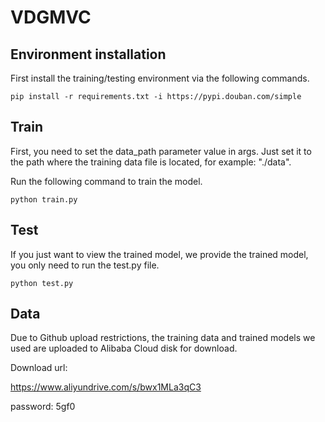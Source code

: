 # VDGMVC
## Environment installation
First install the training/testing environment via the following commands.

``
pip install -r requirements.txt -i https://pypi.douban.com/simple
``
## Train
First, you need to set the data_path parameter value in args. Just set it to the path where the training data file is located, for example: "./data".

Run the following command to train the model.

``
python train.py
``
## Test
If you just want to view the trained model, we provide the trained model, you only need to run the test.py file.

``
python test.py
``

## Data
Due to Github upload restrictions, the training data and trained models we used are uploaded to Alibaba Cloud disk for download.

Download url:

<https://www.aliyundrive.com/s/bwx1MLa3qC3>

password: 5gf0
